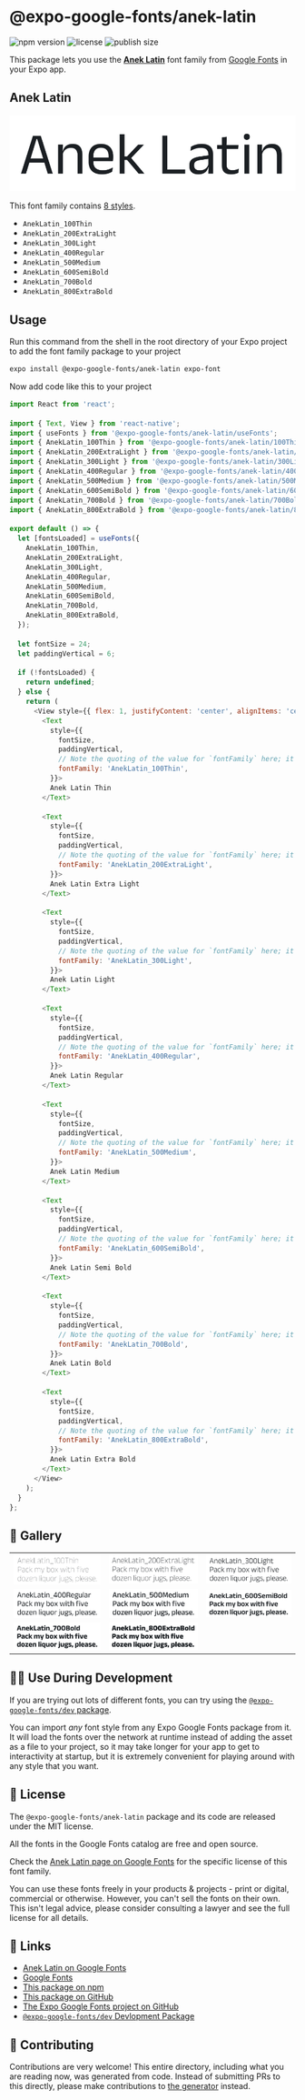 # @expo-google-fonts/anek-latin

![npm version](https://flat.badgen.net/npm/v/@expo-google-fonts/anek-latin)
![license](https://flat.badgen.net/github/license/expo/google-fonts)
![publish size](https://flat.badgen.net/packagephobia/install/@expo-google-fonts/anek-latin)

This package lets you use the [**Anek Latin**](https://fonts.google.com/specimen/Anek+Latin) font family from [Google Fonts](https://fonts.google.com/) in your Expo app.

## Anek Latin

![Anek Latin](./font-family.png)

This font family contains [8 styles](#-gallery).

- `AnekLatin_100Thin`
- `AnekLatin_200ExtraLight`
- `AnekLatin_300Light`
- `AnekLatin_400Regular`
- `AnekLatin_500Medium`
- `AnekLatin_600SemiBold`
- `AnekLatin_700Bold`
- `AnekLatin_800ExtraBold`

## Usage

Run this command from the shell in the root directory of your Expo project to add the font family package to your project
```sh
expo install @expo-google-fonts/anek-latin expo-font
```

Now add code like this to your project
```js
import React from 'react';

import { Text, View } from 'react-native';
import { useFonts } from '@expo-google-fonts/anek-latin/useFonts';
import { AnekLatin_100Thin } from '@expo-google-fonts/anek-latin/100Thin';
import { AnekLatin_200ExtraLight } from '@expo-google-fonts/anek-latin/200ExtraLight';
import { AnekLatin_300Light } from '@expo-google-fonts/anek-latin/300Light';
import { AnekLatin_400Regular } from '@expo-google-fonts/anek-latin/400Regular';
import { AnekLatin_500Medium } from '@expo-google-fonts/anek-latin/500Medium';
import { AnekLatin_600SemiBold } from '@expo-google-fonts/anek-latin/600SemiBold';
import { AnekLatin_700Bold } from '@expo-google-fonts/anek-latin/700Bold';
import { AnekLatin_800ExtraBold } from '@expo-google-fonts/anek-latin/800ExtraBold';

export default () => {
  let [fontsLoaded] = useFonts({
    AnekLatin_100Thin,
    AnekLatin_200ExtraLight,
    AnekLatin_300Light,
    AnekLatin_400Regular,
    AnekLatin_500Medium,
    AnekLatin_600SemiBold,
    AnekLatin_700Bold,
    AnekLatin_800ExtraBold,
  });

  let fontSize = 24;
  let paddingVertical = 6;

  if (!fontsLoaded) {
    return undefined;
  } else {
    return (
      <View style={{ flex: 1, justifyContent: 'center', alignItems: 'center' }}>
        <Text
          style={{
            fontSize,
            paddingVertical,
            // Note the quoting of the value for `fontFamily` here; it expects a string!
            fontFamily: 'AnekLatin_100Thin',
          }}>
          Anek Latin Thin
        </Text>

        <Text
          style={{
            fontSize,
            paddingVertical,
            // Note the quoting of the value for `fontFamily` here; it expects a string!
            fontFamily: 'AnekLatin_200ExtraLight',
          }}>
          Anek Latin Extra Light
        </Text>

        <Text
          style={{
            fontSize,
            paddingVertical,
            // Note the quoting of the value for `fontFamily` here; it expects a string!
            fontFamily: 'AnekLatin_300Light',
          }}>
          Anek Latin Light
        </Text>

        <Text
          style={{
            fontSize,
            paddingVertical,
            // Note the quoting of the value for `fontFamily` here; it expects a string!
            fontFamily: 'AnekLatin_400Regular',
          }}>
          Anek Latin Regular
        </Text>

        <Text
          style={{
            fontSize,
            paddingVertical,
            // Note the quoting of the value for `fontFamily` here; it expects a string!
            fontFamily: 'AnekLatin_500Medium',
          }}>
          Anek Latin Medium
        </Text>

        <Text
          style={{
            fontSize,
            paddingVertical,
            // Note the quoting of the value for `fontFamily` here; it expects a string!
            fontFamily: 'AnekLatin_600SemiBold',
          }}>
          Anek Latin Semi Bold
        </Text>

        <Text
          style={{
            fontSize,
            paddingVertical,
            // Note the quoting of the value for `fontFamily` here; it expects a string!
            fontFamily: 'AnekLatin_700Bold',
          }}>
          Anek Latin Bold
        </Text>

        <Text
          style={{
            fontSize,
            paddingVertical,
            // Note the quoting of the value for `fontFamily` here; it expects a string!
            fontFamily: 'AnekLatin_800ExtraBold',
          }}>
          Anek Latin Extra Bold
        </Text>
      </View>
    );
  }
};

```

## 🔡 Gallery


||||
|-|-|-|
|![AnekLatin_100Thin](.//100Thin/AnekLatin_100Thin.ttf.png)|![AnekLatin_200ExtraLight](.//200ExtraLight/AnekLatin_200ExtraLight.ttf.png)|![AnekLatin_300Light](.//300Light/AnekLatin_300Light.ttf.png)||
|![AnekLatin_400Regular](.//400Regular/AnekLatin_400Regular.ttf.png)|![AnekLatin_500Medium](.//500Medium/AnekLatin_500Medium.ttf.png)|![AnekLatin_600SemiBold](.//600SemiBold/AnekLatin_600SemiBold.ttf.png)||
|![AnekLatin_700Bold](.//700Bold/AnekLatin_700Bold.ttf.png)|![AnekLatin_800ExtraBold](.//800ExtraBold/AnekLatin_800ExtraBold.ttf.png)|||


## 👩‍💻 Use During Development

If you are trying out lots of different fonts, you can try using the [`@expo-google-fonts/dev` package](https://github.com/freeboub/google-fonts/tree/master/font-packages/dev#readme).

You can import *any* font style from any Expo Google Fonts package from it. It will load the fonts
over the network at runtime instead of adding the asset as a file to your project, so it may take longer
for your app to get to interactivity at startup, but it is extremely convenient
for playing around with any style that you want.

## 📖 License

The `@expo-google-fonts/anek-latin` package and its code are released under the MIT license.

All the fonts in the Google Fonts catalog are free and open source.

Check the [Anek Latin page on Google Fonts](https://fonts.google.com/specimen/Anek+Latin) for the specific license of this font family.

You can use these fonts freely in your products & projects - print or digital, commercial or otherwise. However, you can't sell the fonts on their own. This isn't legal advice, please consider consulting a lawyer and see the full license for all details.

## 🔗 Links

- [Anek Latin on Google Fonts](https://fonts.google.com/specimen/Anek+Latin)
- [Google Fonts](https://fonts.google.com/)
- [This package on npm](https://www.npmjs.com/package/@expo-google-fonts/anek-latin)
- [This package on GitHub](https://github.com/freeboub/google-fonts/tree/master/font-packages/anek-latin)
- [The Expo Google Fonts project on GitHub](https://github.com/freeboub/google-fonts)
- [`@expo-google-fonts/dev` Devlopment Package](https://github.com/freeboub/google-fonts/tree/master/font-packages/dev)

## 🤝 Contributing

Contributions are very welcome! This entire directory, including what you are reading now, was generated from code. Instead of submitting PRs to this directly, please make contributions to [the generator](https://github.com/freeboub/google-fonts/tree/master/packages/generator) instead.
